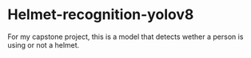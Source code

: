 # Helmet-recognition-yolov8
For my capstone project, this is a model that detects wether a person is using or not a helmet. 
